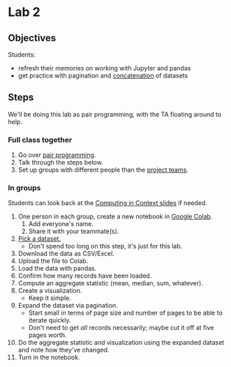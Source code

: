 # Lab 2

## Objectives

Students:

- refresh their memories on working with Jupyter and pandas
- get practice with pagination and [concatenation](https://pandas.pydata.org/docs/user_guide/merging.html#concat) of datasets

## Steps

We'll be doing this lab as pair programming, with the TA floating around to help.

### Full class together

1. Go over [pair programming](../docs/pairing.md).
1. Talk through the steps below.
1. Set up groups with different people than the [project teams](../people/README.md).

### In groups

Students can look back at the [Computing in Context slides](https://computing-in-context.afeld.me/#schedule) if needed.

1. One person in each group, create a new notebook in [Google Colab](https://colab.research.google.com/).
   1. Add everyone's name.
   1. Share it with your teammate(s).
1. [Pick a dataset.](https://python-public-policy.afeld.me/en/columbia/assignments/open_ended.html)
   - Don't spend too long on this step, it's just for this lab.
1. Download the data as CSV/Excel.
1. Upload the file to Colab.
1. Load the data with pandas.
1. Confirm how many records have been loaded.
1. Compute an aggregate statistic (mean, median, sum, whatever).
1. Create a visualization.
   - Keep it simple.
1. Expand the dataset via pagination.
   - Start small in terms of page size and number of pages to be able to iterate quickly.
   - Don't need to get _all_ records necessarily; maybe cut it off at five pages worth.
1. Do the aggregate statistic and visualization using the expanded dataset and note how they've changed.
1. Turn in the notebook.
